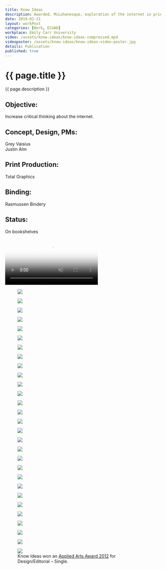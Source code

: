 ```yaml
---
title: Know Ideas
description: Awarded, McLuhanesque, exploration of the internet in printed experiments.
date: 2019-02-21
layout: workPost
categories: [Work, ECUAD]
workplace: Emily Carr University
video: /assets/know-ideas/know-ideas-compressed.mp4
videoposter: /assets/know-ideas/know-ideas-video-poster.jpg
details: Publication
published: true
---
```


<div class="mw-1024  u-mar-auto  u-mar-b05">
    <h1 class="u-noMargin  u-mar-b00"><strong>{{ page.title }}</strong></h1>
    <p class="as-h3  u-noMargin" style="max-width: 100%;">{{ page.description }}</p>
    <div class="project-metadata  u-mar-auto  u-mar-t05  u-mar-b00">
        <div class="objective">
            <h2 class="as-h5  u-noMargin  u-mar-b01"><strong>Objective</strong>:</h2>
            <p class="u-noMargin  u-mar-b02">Increase critical thinking about the internet.</p>
        </div>
        <div>
            <h2 class="as-h5  u-noMargin  u-mar-b01"><strong>Concept, Design, PMs</strong>:</h2>
            <p class="u-noMargin  u-mar-b02">Grey Vaisius<br>Justin Alm</p>
        </div>
        <div>
            <h2 class="as-h5  u-noMargin  u-mar-b01"><strong>Print Production</strong>:</h2>
            <p class="u-noMargin  u-mar-b02">Total Graphics</p>
        </div>
        <div>
            <h2 class="as-h5  u-noMargin  u-mar-b01"><strong>Binding</strong>:</h2>
            <p class="u-noMargin  u-mar-b02">Rasmussen Bindery</p>
        </div>
        <div>
            <h2 class="as-h5  u-noMargin  u-mar-b01"><strong>Status</strong>:</h2>
            <p class="u-noMargin  u-mar-b02">On bookshelves</p>
        </div>
    </div>
</div>

<div class="mw-1024  u-mar-auto">
    <div class="Grid  Grid--withGutters">
        <div class="Grid-cell  u-size1of1">
            <div class="media">
                <video autoplay loop muted playsinline type="video/mp4" src="/assets/know-ideas/know-ideas-in-article2.mp4" poster="/assets/know-ideas/know-ideas-video-poster.jpg"></video>
            </div>
        </div>
        <div class="Grid-cell  u-size1of2">
            <figure>
                <img src="/assets/know-ideas/know-ideas-cover.jpg"/>
            </figure>
        </div>
        <div class="Grid-cell  u-size1of2">
            <figure>
                <img src="/assets//know-ideas/know-ideas-back-cover.jpg"/>
            </figure>
        </div>
        <div class="Grid-cell  u-size1of2">
            <figure>
                <img src="/assets/know-ideas/ki-93.jpg"/>
            </figure>
        </div>
        <div class="Grid-cell  u-size1of2">
            <figure>
                <img src="/assets//know-ideas/know-ideas-pages.jpg"/>
            </figure>
        </div>
        <div class="Grid-cell  u-size1of4">
            <figure>
                <img src="/assets/know-ideas/ki-11.jpg"/>
            </figure>
        </div>
        <div class="Grid-cell  u-size1of4">
            <figure>
                <img src="/assets//know-ideas/ki-12.jpg"/>
            </figure>
        </div>
        <div class="Grid-cell  u-size1of4">
            <figure>
                <img src="/assets/know-ideas/ki-13.jpg"/>
            </figure>
        </div>
        <div class="Grid-cell  u-size1of4">
            <figure>
                <img src="/assets//know-ideas/ki-14.jpg"/>
            </figure>
        </div>
        <div class="Grid-cell  u-size1of2">
            <figure>
                <img src="/assets/know-ideas/ki-43.jpg"/>
            </figure>
        </div>
        <div class="Grid-cell  u-size1of2">
            <figure>
                <img src="/assets//know-ideas/ki-44.jpg"/>
            </figure>
        </div>
        <div class="Grid-cell  u-size1of3">
            <figure>
                <img src="/assets/know-ideas/ki-32.jpg"/>
            </figure>
        </div>
        <div class="Grid-cell  u-size1of3">
            <figure>
                <img src="/assets//know-ideas/ki-33.jpg"/>
            </figure>
        </div>
        <div class="Grid-cell  u-size1of3">
            <figure>
                <img src="/assets/know-ideas/ki-34.jpg"/>
            </figure>
        </div>
        <div class="Grid-cell  u-size1of2">
            <figure>
                <img src="/assets/know-ideas/ki-28.jpg"/>
            </figure>
        </div>
        <div class="Grid-cell  u-size1of2">
            <figure>
                <img src="/assets//know-ideas/ki-29.jpg"/>
            </figure>
        </div>
        <div class="Grid-cell  u-size1of3">
            <figure>
                <img src="/assets/know-ideas/ki-49.jpg"/>
            </figure>
        </div>
        <div class="Grid-cell  u-size1of3">
            <figure>
                <img src="/assets//know-ideas/ki-50.jpg"/>
            </figure>
        </div>
        <div class="Grid-cell  u-size1of3">
            <figure>
                <img src="/assets/know-ideas/ki-51.jpg"/>
            </figure>
        </div>
        <div class="Grid-cell  u-size1of2">
            <figure>
                <img src="/assets/know-ideas/ki-54.jpg"/>
            </figure>
        </div>
        <div class="Grid-cell  u-size1of2">
            <figure>
                <img src="/assets//know-ideas/ki-55.jpg"/>
            </figure>
        </div>
        <div class="Grid-cell  u-size1of3">
            <figure>
                <img src="/assets/know-ideas/ki-19.jpg"/>
            </figure>
        </div>
        <div class="Grid-cell  u-size1of3">
            <figure>
                <img src="/assets//know-ideas/ki-21.jpg"/>
            </figure>
        </div>
        <div class="Grid-cell  u-size1of3">
            <figure>
                <img src="/assets/know-ideas/ki-24.jpg"/>
            </figure>
        </div>
        <div class="Grid-cell  u-size1of2">
            <figure>
                <img src="/assets/know-ideas/ki-58.jpg"/>
            </figure>
        </div>
        <div class="Grid-cell  u-size1of2">
            <figure>
                <img src="/assets//know-ideas/ki-76.jpg"/>
            </figure>
        </div>
        <div class="Grid-cell  u-size1of3">
            <figure>
                <img src="/assets//know-ideas/know-ideas-process.jpg"/>
            </figure>
        </div>
        <div class="Grid-cell  u-size1of3">
            <figure>
                <img src="/assets/know-ideas/know-ideas-full-cover.jpg"/>
            </figure>
        </div>
        <div class="Grid-cell  u-size1of3">
            <figure>
                <img src="/assets/know-ideas/know-ideas-exhibition-space.jpg"/>
            </figure>
        </div>
        <div class="Grid-cell  u-size1of1">
            <figure>
                <img src="/assets/know-ideas/know-ideas-applied-arts-award.jpg"/>
                <figcaption>Know Ideas won an <a href="http://www.appliedartsmag.com/winners_gallery/student/?id=981&year=2012&clip=1" target="_blank">Applied Arts Award 2012</a> for Design/Editorial – Single.</figcaption>
            </figure>
        </div>
    </div>
</div>